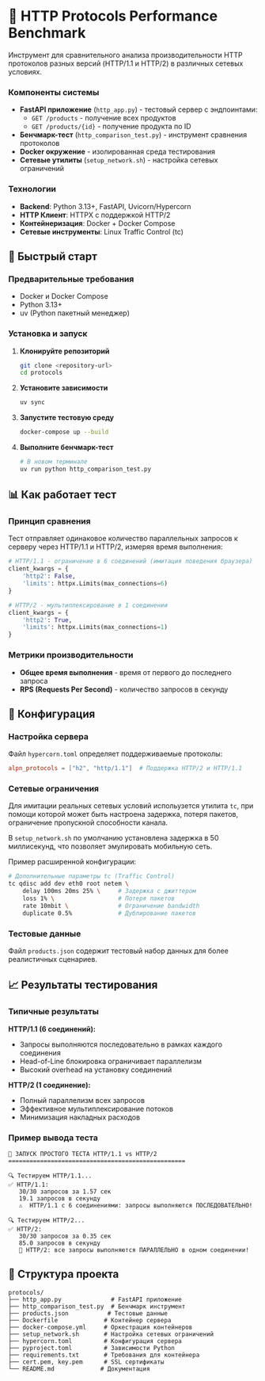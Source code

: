 # 🔬 HTTP Protocols Performance Benchmark

Инструмент для сравнительного анализа производительности HTTP протоколов разных версий (HTTP/1.1 и HTTP/2) в различных сетевых условиях.

<!-- ## 🎯 Цель проекта

Проект демонстрирует ключевые преимущества HTTP/2 над HTTP/1.1:

- **Мультиплексирование** - несколько запросов в одном соединении
- **Приоритетность потоков** - управление очередностью запросов
- **Сжатие заголовков** - уменьшение накладных расходов
- **Server Push** - предзагрузка ресурсов -->

<!-- ## 🏗️ Архитектура -->

### Компоненты системы

- **FastAPI приложение** (`http_app.py`) - тестовый сервер с эндпоинтами:
  - `GET /products` - получение всех продуктов
  - `GET /products/{id}` - получение продукта по ID
- **Бенчмарк-тест** (`http_comparison_test.py`) - инструмент сравнения протоколов
- **Docker окружение** - изолированная среда тестирования
- **Сетевые утилиты** (`setup_network.sh`) - настройка сетевых ограничений

### Технологии

- **Backend**: Python 3.13+, FastAPI, Uvicorn/Hypercorn
- **HTTP Клиент**: HTTPX с поддержкой HTTP/2
- **Контейнеризация**: Docker + Docker Compose
- **Сетевые инструменты**: Linux Traffic Control (tc)

## 🚀 Быстрый старт

### Предварительные требования

- Docker и Docker Compose
- Python 3.13+
- uv (Python пакетный менеджер)

### Установка и запуск

1. **Клонируйте репозиторий**
   ```bash
   git clone <repository-url>
   cd protocols
   ```

2. **Установите зависимости**
   ```bash
   uv sync
   ```

3. **Запустите тестовую среду**
   ```bash
   docker-compose up --build
   ```

4. **Выполните бенчмарк-тест**
   ```bash
   # В новом терминале
   uv run python http_comparison_test.py
   ```

## 📊 Как работает тест

### Принцип сравнения

Тест отправляет одинаковое количество параллельных запросов к серверу через HTTP/1.1 и HTTP/2, измеряя время выполнения:

```python
# HTTP/1.1 - ограничение в 6 соединений (имитация поведения браузера)
client_kwargs = {
    'http2': False,
    'limits': httpx.Limits(max_connections=6)
}

# HTTP/2 - мультиплексирование в 1 соединении
client_kwargs = {
    'http2': True,
    'limits': httpx.Limits(max_connections=1)
}
```

### Метрики производительности

- **Общее время выполнения** - время от первого до последнего запроса
- **RPS (Requests Per Second)** - количество запросов в секунду

## 🔧 Конфигурация

<!-- ### Сетевые условия тестирования

Проект позволяет симулировать различные сетевые условия через Docker Compose:

```yaml
environment:
  - NETWORK_LATENCY=100ms      # Задержка сети
  - NETWORK_LOSS=1%           # Потеря пакетов
  - NETWORK_BANDWIDTH=10mbit   # Ограничение пропускной способности
``` -->

### Настройка сервера

Файл `hypercorn.toml` определяет поддерживаемые протоколы:

```toml
alpn_protocols = ["h2", "http/1.1"]  # Поддержка HTTP/2 и HTTP/1.1
```

### Сетевые ограничения

Для имитации реальных сетевых условий испольузется утилита `tc`, при помощи которой может быть настроена задержка, потеря пакетов, ограничение пропускной способности канала. 

В `setup_network.sh` по умолчанию установлена задержка в 50 миллисекунд, что позволяет эмулировать мобильную сеть.

Пример расширенной конфигурации:
```bash
# Дополнительные параметры tc (Traffic Control)
tc qdisc add dev eth0 root netem \
    delay 100ms 20ms 25% \     # Задержка с джиттером
    loss 1% \                  # Потеря пакетов
    rate 10mbit \              # Ограничение bandwidth
    duplicate 0.5%             # Дублирование пакетов
```

### Тестовые данные

Файл `products.json` содержит тестовый набор данных для более реалистичных сценариев.

## 📈 Результаты тестирования

### Типичные результаты

**HTTP/1.1 (6 соединений):**
- Запросы выполняются последовательно в рамках каждого соединения
- Head-of-Line блокировка ограничивает параллелизм
- Высокий overhead на установку соединений

**HTTP/2 (1 соединение):**
- Полный параллелизм всех запросов
- Эффективное мультиплексирование потоков
- Минимизация накладных расходов

### Пример вывода теста

```
🚀 ЗАПУСК ПРОСТОГО ТЕСТА HTTP/1.1 vs HTTP/2
==================================================

🔍 Тестируем HTTP/1.1...
✅ HTTP/1.1:
   30/30 запросов за 1.57 сек
   19.1 запросов в секунду
   ⚠️  HTTP/1.1 с 6 соединениями: запросы выполняются ПОСЛЕДОВАТЕЛЬНО!

🔍 Тестируем HTTP/2...
✅ HTTP/2:
   30/30 запросов за 0.35 сек
   85.0 запросов в секунду
   🚀 HTTP/2: все запросы выполняются ПАРАЛЛЕЛЬНО в одном соединении!
```

## 📁 Структура проекта

```
protocols/
├── http_app.py              # FastAPI приложение
├── http_comparison_test.py  # Бенчмарк инструмент
├── products.json           # Тестовые данные
├── Dockerfile             # Контейнер сервера
├── docker-compose.yml     # Оркестрация контейнеров
├── setup_network.sh       # Настройка сетевых ограничений
├── hypercorn.toml         # Конфигурация сервера
├── pyproject.toml         # Зависимости Python
├── requirements.txt       # Требования для контейнера
├── cert.pem, key.pem      # SSL сертификаты
└── README.md             # Документация
```
